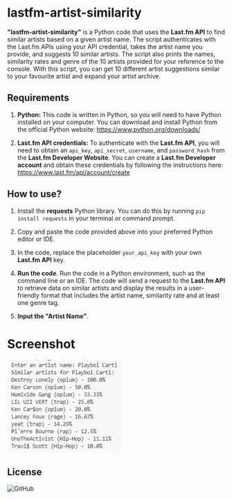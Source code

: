 # lastfm-artist-similarity


**"lastfm-artist-similarity"** is a Python code that uses the **Last.fm API** to find similar artists based on a given artist name. The script authenticates with the Last.fm APIs using your API credential, takes the artist name you provide, and suggests 10 similar artists. The script also prints the names, similarity rates and genre of the 10 artists provided for your reference to the console. With this script, you can get 10 different artist suggestions similar to your favourite artist and expand your artist archive.



## Requirements


1. **Python:** This code is written in Python, so you will need to have Python installed on your computer. You can download and install Python from the official Python website: https://www.python.org/downloads/

2. **Last.fm API credentials:** To authenticate with the **Last.fm API**, you will need to obtain an `api_key`, `api_secret`, `username`, and `password_hash` from the **Last.fm Developer Website**. You can create a **Last.fm Developer account** and obtain these credentials by following the instructions here: https://www.last.fm/api/account/create



## How to use?


1. Install the **requests** Python library. You can do this by running `pip install requests` in your terminal or command prompt.

2. Copy and paste the code provided above into your preferred Python editor or IDE.

3. In the code, replace the placeholder `your_api_key` with your own **Last.fm API** key.

4. **Run the code**. Run the code in a Python environment, such as the command line or an IDE. The code will send a request to the **Last.fm API** to retrieve data on similar artists and display the results in a user-friendly format that includes the artist name, similarity rate and at least one genre tag.

5. **Input the "Artist Name"**.



# Screenshot

![Screenshot](https://github.com/Hamrion/lastfm-artist-similarity/blob/[branch]/screenshot.png?raw=true)

## License


![GitHub](https://img.shields.io/github/license/Hamrion/lastfm-artist-similarity)
